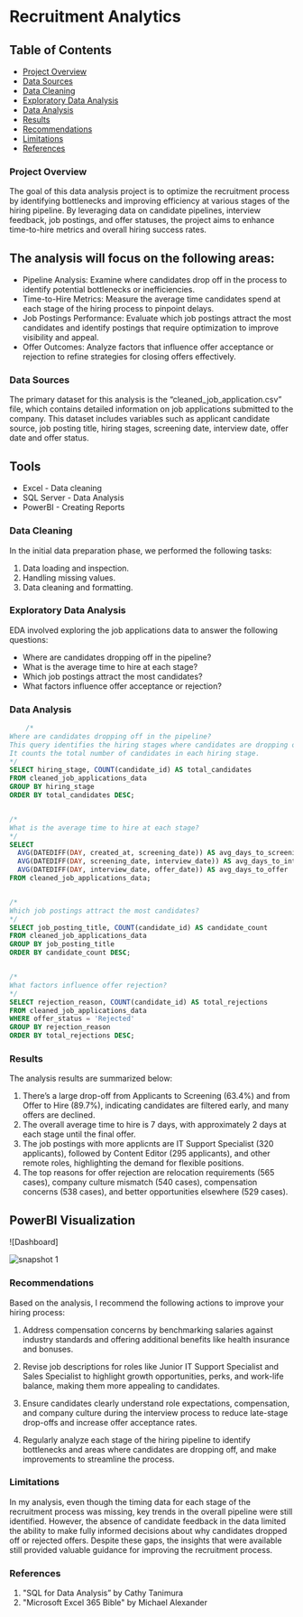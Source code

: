 # Recruitment Analytics

## Table of Contents

- [Project Overview](#project-overview)
- [Data Sources](#data-sources)
- [Data Cleaning](#data-cleaning)
- [Exploratory Data Analysis](#exploratory-data-analysis)
- [Data Analysis](#data-analysis)
- [Results](#results)
- [Recommendations](#recommendations)
- [Limitations](#limitations)
- [References](#references)


### Project Overview

The goal of this data analysis project is to optimize the recruitment process by identifying bottlenecks and improving efficiency at various stages of the hiring pipeline. By leveraging data on candidate pipelines, interview feedback, job postings, and offer statuses, the project aims to enhance time-to-hire metrics and overall hiring success rates.

## The analysis will focus on the following areas:

- Pipeline Analysis: Examine where candidates drop off in the process to identify potential bottlenecks or inefficiencies.
- Time-to-Hire Metrics: Measure the average time candidates spend at each stage of the hiring process to pinpoint delays.
- Job Postings Performance: Evaluate which job postings attract the most candidates and identify postings that require optimization to improve visibility and appeal.
- Offer Outcomes: Analyze factors that influence offer acceptance or rejection to refine strategies for closing offers effectively.

### Data Sources

The primary dataset for this analysis is the “cleaned_job_application.csv” file, which contains detailed information on job applications submitted to the company. This dataset includes variables such as applicant candidate source, job posting title, hiring stages, screening date, interview date, offer date and offer status.

## Tools

- Excel - Data cleaning
- SQL Server - Data Analysis
- PowerBI - Creating Reports

### Data Cleaning

  In the initial data preparation phase, we performed the following tasks:
  1. Data loading and inspection.
  2. Handling missing values.
  3. Data cleaning and formatting.
 
### Exploratory Data Analysis
EDA involved exploring the job applications data to answer the following questions:
- Where are candidates dropping off in the pipeline?
- What is the average time to hire at each stage?
- Which job postings attract the most candidates?
- What factors influence offer acceptance or rejection?

### Data Analysis

```Sql
    /*
Where are candidates dropping off in the pipeline?
This query identifies the hiring stages where candidates are dropping off.
It counts the total number of candidates in each hiring stage.
*/
SELECT hiring_stage, COUNT(candidate_id) AS total_candidates
FROM cleaned_job_applications_data
GROUP BY hiring_stage
ORDER BY total_candidates DESC;


/*
What is the average time to hire at each stage?
*/
SELECT
  AVG(DATEDIFF(DAY, created_at, screening_date)) AS avg_days_to_screening,
  AVG(DATEDIFF(DAY, screening_date, interview_date)) AS avg_days_to_interview,
  AVG(DATEDIFF(DAY, interview_date, offer_date)) AS avg_days_to_offer
FROM cleaned_job_applications_data;


/*
Which job postings attract the most candidates?
*/
SELECT job_posting_title, COUNT(candidate_id) AS candidate_count
FROM cleaned_job_applications_data
GROUP BY job_posting_title
ORDER BY candidate_count DESC;


/*
What factors influence offer rejection?
*/
SELECT rejection_reason, COUNT(candidate_id) AS total_rejections
FROM cleaned_job_applications_data
WHERE offer_status = 'Rejected'
GROUP BY rejection_reason
ORDER BY total_rejections DESC;
```

### Results

The analysis results are summarized below:

1. There’s a large drop-off from Applicants to Screening (63.4%) and from Offer to Hire (89.7%), indicating candidates are filtered early, and many offers are declined.
2. The overall average time to hire is 7 days, with approximately 2 days at each stage until the final offer.
3. The job postings with more applicnts are IT Support Specialist (320 applicants), followed by Content Editor (295 applicants), and other remote roles, highlighting the demand for flexible positions.
4. The top reasons for offer rejection are relocation requirements (565 cases), company culture mismatch (540 cases), compensation concerns (538 cases), and better opportunities elsewhere (529 cases).

## PowerBI Visualization

![Dashboard]

![snapshot 1](https://github.com/user-attachments/assets/9a28f2cf-8de1-47bf-8292-c26790eda4ae)



### Recommendations

Based on the analysis, I recommend the following actions to improve your hiring process:

1. Address compensation concerns by benchmarking salaries against industry standards and offering additional benefits like health insurance and bonuses.

2. Revise job descriptions for roles like Junior IT Support Specialist and Sales Specialist to highlight growth opportunities, perks, and work-life balance, making them more appealing to candidates.

3. Ensure candidates clearly understand role expectations, compensation, and company culture during the interview process to reduce late-stage drop-offs and increase offer acceptance rates.

4. Regularly analyze each stage of the hiring pipeline to identify bottlenecks and areas where candidates are dropping off, and make improvements to streamline the process.

### Limitations

In my analysis, even though the timing data for each stage of the recruitment process was missing, key trends in the overall pipeline were still identified. However, the absence of candidate feedback in the data limited the ability to make fully informed decisions about why candidates dropped off or rejected offers. Despite these gaps, the insights that were available still provided valuable guidance for improving the recruitment process.

### References

1. "SQL for Data Analysis” by Cathy Tanimura
2. "Microsoft Excel 365 Bible" by Michael Alexander









